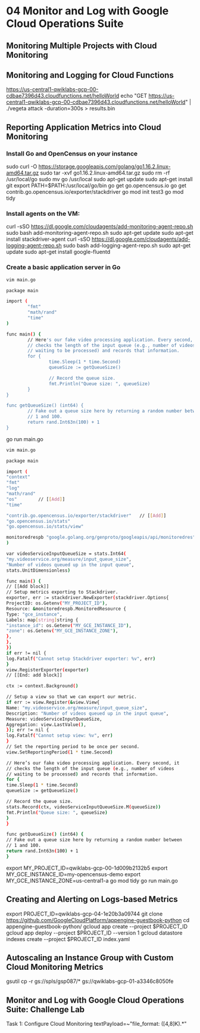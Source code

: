 # 04 Monitor and Log with Google Cloud Operations Suite

## Monitoring Multiple Projects with Cloud Monitoring

## Monitoring and Logging for Cloud Functions
https://us-central1-qwiklabs-gcp-00-cdbae7396d43.cloudfunctions.net/helloWorld
echo "GET https://us-central1-qwiklabs-gcp-00-cdbae7396d43.cloudfunctions.net/helloWorld" | ./vegeta attack -duration=300s > results.bin

## Reporting Application Metrics into Cloud Monitoring
### Install Go and OpenCensus on your instance
sudo curl -O https://storage.googleapis.com/golang/go1.16.2.linux-amd64.tar.gz
sudo tar -xvf go1.16.2.linux-amd64.tar.gz
sudo rm -rf /usr/local/go
sudo mv go /usr/local
sudo apt-get update
sudo apt-get install git
export PATH=$PATH:/usr/local/go/bin
go get go.opencensus.io
go get contrib.go.opencensus.io/exporter/stackdriver
go mod init test3
go mod tidy

### Install agents on the VM:
curl -sSO https://dl.google.com/cloudagents/add-monitoring-agent-repo.sh
sudo bash add-monitoring-agent-repo.sh
sudo apt-get update
sudo apt-get install stackdriver-agent
curl -sSO https://dl.google.com/cloudagents/add-logging-agent-repo.sh
sudo bash add-logging-agent-repo.sh
sudo apt-get update
sudo apt-get install google-fluentd

### Create a basic application server in Go
```bash
vim main.go

package main

import (
        "fmt"
        "math/rand"
        "time"
)

func main() {
        // Here's our fake video processing application. Every second, it
        // checks the length of the input queue (e.g., number of videos
        // waiting to be processed) and records that information.
        for {
                time.Sleep(1 * time.Second)
                queueSize := getQueueSize()

                // Record the queue size.
                fmt.Println("Queue size: ", queueSize)
        }
}

func getQueueSize() (int64) {
        // Fake out a queue size here by returning a random number between
        // 1 and 100.
        return rand.Int63n(100) + 1
}
```
go run main.go

```bash
vim main.go

package main

import (
"context"
"fmt"
"log"
"math/rand"
"os"        // [[Add]]
"time"

"contrib.go.opencensus.io/exporter/stackdriver"   // [[Add]]
"go.opencensus.io/stats"
"go.opencensus.io/stats/view"

monitoredrespb "google.golang.org/genproto/googleapis/api/monitoredres" // [[Add]]
)

var videoServiceInputQueueSize = stats.Int64(
"my.videoservice.org/measure/input_queue_size",
"Number of videos queued up in the input queue",
stats.UnitDimensionless)

func main() {
// [[Add block]]
// Setup metrics exporting to Stackdriver.
exporter, err := stackdriver.NewExporter(stackdriver.Options{
ProjectID: os.Getenv("MY_PROJECT_ID"),
Resource: &monitoredrespb.MonitoredResource {
Type: "gce_instance",
Labels: map[string]string {
"instance_id": os.Getenv("MY_GCE_INSTANCE_ID"),
"zone": os.Getenv("MY_GCE_INSTANCE_ZONE"),
},
},
})
if err != nil {
log.Fatalf("Cannot setup Stackdriver exporter: %v", err)
}
view.RegisterExporter(exporter)
// [[End: add block]]

ctx := context.Background()

// Setup a view so that we can export our metric.
if err := view.Register(&view.View{
Name: "my.videoservice.org/measure/input_queue_size",
Description: "Number of videos queued up in the input queue",
Measure: videoServiceInputQueueSize,
Aggregation: view.LastValue(),
}); err != nil {
log.Fatalf("Cannot setup view: %v", err)
}
// Set the reporting period to be once per second.
view.SetReportingPeriod(1 * time.Second)

// Here’s our fake video processing application. Every second, it
// checks the length of the input queue (e.g., number of videos
// waiting to be processed) and records that information.
for {
time.Sleep(1 * time.Second)
queueSize := getQueueSize()

// Record the queue size.
stats.Record(ctx, videoServiceInputQueueSize.M(queueSize))
fmt.Println("Queue size: ", queueSize)
}
}

func getQueueSize() (int64) {
// Fake out a queue size here by returning a random number between
// 1 and 100.
return rand.Int63n(100) + 1
}
```
export MY_PROJECT_ID=qwiklabs-gcp-00-1d009b2132b5
export MY_GCE_INSTANCE_ID=my-opencensus-demo
export MY_GCE_INSTANCE_ZONE=us-central1-a
go mod tidy
go run main.go

## Creating and Alerting on Logs-based Metrics
export PROJECT_ID=qwiklabs-gcp-04-1e20b3a09744
git clone https://github.com/GoogleCloudPlatform/appengine-guestbook-python
cd appengine-guestbook-python/
gcloud app create --project $PROJECT_ID
gcloud app deploy --project $PROJECT_ID --version 1
gcloud datastore indexes create --project $PROJECT_ID index.yaml

## Autoscaling an Instance Group with Custom Cloud Monitoring Metrics
gsutil cp -r gs://spls/gsp087/* gs://qwiklabs-gcp-01-a3346c8050fe

## Monitor and Log with Google Cloud Operations Suite: Challenge Lab
Task 1: Configure Cloud Monitoring
textPayload=~"file_format\: ([4,8]K).*"
